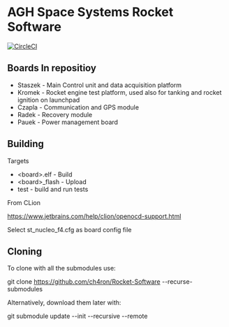 AGH Space Systems Rocket Software
=================================

[![CircleCI](https://circleci.com/gh/CH4RON/Rocket-Software.svg?style=svg)](https://circleci.com/gh/CH4RON/Rocket-Software)

Boards In repositioy
--------------------

- Staszek - Main Control unit and data acquisition platform
- Kromek - Rocket engine test platform, used also for tanking and rocket ignition on launchpad
- Czapla - Communication and GPS module
- Radek - Recovery module
- Pauek - Power management board

Building
--------

Targets

- \<board\>.elf - Build
- \<board\>_flash - Upload
- test - build and run tests
  
From CLion

https://www.jetbrains.com/help/clion/openocd-support.html

Select st_nucleo_f4.cfg as board config file

Cloning
--------
To clone with all the submodules use:

  git clone https://github.com/ch4ron/Rocket-Software --recurse-submodules

Alternatively, download them later with:

  git submodule update --init --recursive --remote
